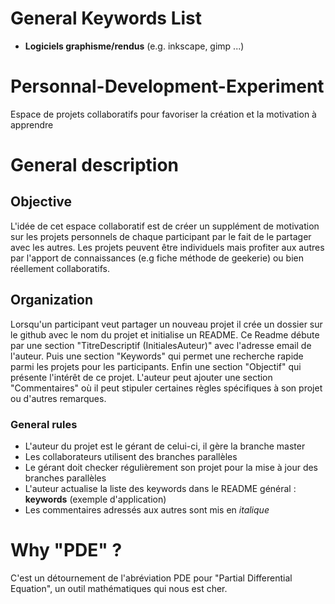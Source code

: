 # General Keywords List

+ **Logiciels graphisme/rendus** (e.g. inkscape, gimp ...)

# Personnal-Development-Experiment
Espace de projets collaboratifs pour favoriser la création et la motivation à apprendre

# General description 

## Objective
L'idée de cet espace collaboratif est de créer un supplément de motivation sur les projets personnels de chaque participant par le fait de le partager avec les autres. Les projets peuvent être individuels mais profiter aux autres par l'apport de connaissances (e.g fiche méthode de geekerie) ou bien réellement collaboratifs. 

## Organization
Lorsqu'un participant veut partager un nouveau projet il crée un dossier sur le github avec le nom du projet et initialise un README. Ce Readme débute par une section "TitreDescriptif (InitialesAuteur)" avec l'adresse email de l'auteur. Puis une section "Keywords" qui permet une recherche rapide parmi les projets pour les participants. Enfin une section "Objectif" qui présente l'intérêt de ce projet. L'auteur peut ajouter une section "Commentaires" où il peut stipuler certaines règles spécifiques à son projet ou d'autres remarques.

### General rules
+ L'auteur du projet est le gérant de celui-ci, il gère la branche master
+ Les collaborateurs utilisent des branches parallèles
+ Le gérant doit checker régulièrement son projet pour la mise à jour des branches parallèles
+ L'auteur actualise la liste des keywords dans le README général : **keywords** (exemple d'application)
+ Les commentaires adressés aux autres sont mis en *italique*
 
 # Why "PDE" ?
 C'est un détournement de l'abréviation PDE pour "Partial Differential Equation", un outil mathématiques qui nous est cher.
